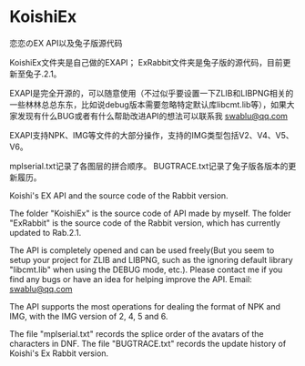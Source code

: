 ﻿# KoishiEx
恋恋のEX API以及兔子版源代码

KoishiEx文件夹是自己做的EXAPI；
ExRabbit文件夹是兔子版的源代码，目前更新至兔子.2.1。

EXAPI是完全开源的，可以随意使用（不过似乎要设置一下ZLIB和LIBPNG相关的一些林林总总东东，比如说debug版本需要忽略特定默认库libcmt.lib等），如果大家发现有什么BUG或者有什么帮助改进API的想法可以联系我 swablu@qq.com 

EXAPI支持NPK、IMG等文件的大部分操作，支持的IMG类型包括V2、V4、V5、V6。

mplserial.txt记录了各图层的拼合顺序。
BUGTRACE.txt记录了兔子版各版本的更新履历。


Koishi's EX API and the source code of the Rabbit version.

The folder "KoishiEx" is the source code of API made by myself.
The folder "ExRabbit" is the source code of the Rabbit version, which has currently updated to Rab.2.1.

The API is completely opened and can be used freely(But you seem to setup your project for ZLIB and LIBPNG, such as the ignoring default library "libcmt.lib" when using the DEBUG mode, etc.). Please contact me if you find any bugs or have an idea for helping improve the API. Email: swablu@qq.com

The API supports the most operations for dealing the format of NPK and IMG, with the IMG version of 2, 4, 5 and 6.

The file "mplserial.txt" records the splice order of the avatars of the characters in DNF.
The file "BUGTRACE.txt" records the update history of Koishi's Ex Rabbit version.